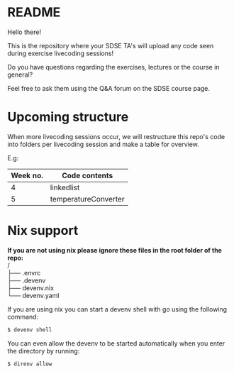 # README

Hello there!

This is the repository where your SDSE TA's will upload any code seen during exercise livecoding sessions!

Do you have questions regarding the exercises, lectures or the course in general?

Feel free to ask them using the Q&A forum on the SDSE course page.


# Upcoming structure

When more livecoding sessions occur, we will restructure this repo's code into folders per livecoding session and make a table for overview.

E.g:

| Week no. | Code contents |
| --- | --- |
| 4 | linkedlist |
| 5 | temperatureConverter |

# Nix support
**If you are not using nix please ignore these files in the root folder of the repo:**  
/  
├── .envrc  
├── .devenv  
├── devenv.nix  
└── devenv.yaml  
  
If you are using nix you can start a devenv shell with go using the following command:
```bash
$ devenv shell
```
You can even allow the devenv to be started automatically when you enter the directory by running:
```bash
$ direnv allow
```

